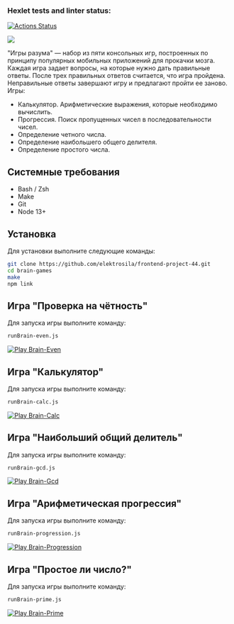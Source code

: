 ### Hexlet tests and linter status:
[![Actions Status](https://github.com/elektrosila/frontend-project-44/actions/workflows/hexlet-check.yml/badge.svg)](https://github.com/elektrosila/frontend-project-44/actions)

<a href="https://codeclimate.com/github/elektrosila/frontend-project-44/maintainability"><img src="https://api.codeclimate.com/v1/badges/81297b84629ece57eff4/maintainability" /></a>

"Игры разума" — набор из пяти консольных игр, построенных по принципу популярных мобильных приложений для прокачки мозга. Каждая игра задает вопросы, на которые нужно дать правильные ответы. После трех правильных ответов считается, что игра пройдена. Неправильные ответы завершают игру и предлагают пройти ее заново. Игры:

- Калькулятор. Арифметические выражения, которые необходимо вычислить.
- Прогрессия. Поиск пропущенных чисел в последовательности чисел.
- Определение четного числа.
- Определение наибольшего общего делителя.
- Определение простого числа.

## Системные требования

 - Bash / Zsh
 - Make
 - Git
 - Node 13+

## Установка

Для установки выполните следующие команды:

```bash
git clone https://github.com/elektrosila/frontend-project-44.git
cd brain-games
make
npm link
```


## Игра "Проверка на чётность"

Для запуска игры выполните команду:

```bash
runBrain-even.js
```

[![Play Brain-Even](https://asciinema.org/a/AGKCrLoeLoMlNIoHhSeZ8yYfx.svg)](https://asciinema.org/a/AGKCrLoeLoMlNIoHhSeZ8yYfx)
## Игра "Калькулятор"

Для запуска игры выполните команду:

```bash
runBrain-calc.js
```

[![Play Brain-Calc](https://asciinema.org/a/t86MUeUgafcyTAe8146LF9TUr.svg)](https://asciinema.org/a/t86MUeUgafcyTAe8146LF9TUr)
## Игра "Наибольший общий делитель"

Для запуска игры выполните команду:

```bash
runBrain-gcd.js
```

[![Play Brain-Gcd](https://asciinema.org/a/GEWLMZoV5B4P5rcDOTTbbci9M.svg)](https://asciinema.org/a/GEWLMZoV5B4P5rcDOTTbbci9M)
## Игра "Арифметическая прогрессия"

Для запуска игры выполните команду:

```bash
runBrain-progression.js
```

[![Play Brain-Progression](https://asciinema.org/a/75dksuPk6QwHjYF2HZYFK7qL3.svg)](https://asciinema.org/a/75dksuPk6QwHjYF2HZYFK7qL3)
## Игра "Простое ли число?"

Для запуска игры выполните команду:

```bash
runBrain-prime.js
```

[![Play Brain-Prime](https://asciinema.org/a/q1UYvkvjqgSE1Q3vxTFbsXh3U.svg)](https://asciinema.org/a/q1UYvkvjqgSE1Q3vxTFbsXh3U)